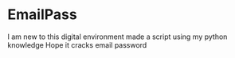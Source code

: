 # EmailPass


I am new to this digital environment
made a script using my python knowledge
Hope it cracks email password
